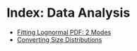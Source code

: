 # Index: Data Analysis

- [Fitting Lognormal PDF: 2 Modes](Fitting_lognormal_PDFs_2modes.ipynb)
- [Converting Size Distributions](Converting_Size_Distributions.ipynb)